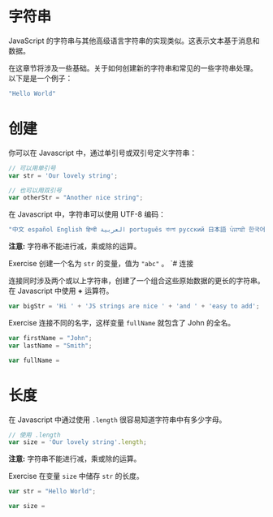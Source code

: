 # 字符串

JavaScript 的字符串与其他高级语言字符串的实现类似。这表示文本基于消息和数据。

在这章节将涉及一些基础。关于如何创建新的字符串和常见的一些字符串处理。 以下是是一个例子：

```js
"Hello World" 
```

# 创建

你可以在 Javascript 中，通过单引号或双引号定义字符串：

```js
// 可以用单引号
var str = 'Our lovely string';

// 也可以用双引号
var otherStr = "Another nice string"; 
```

在 Javascript 中，字符串可以使用 UTF-8 编码：

```js
"中文 español English हिन्दी العربية português বাংলা русский 日本語 ਪੰਜਾਬੀ 한국어"; 
```

**注意:** 字符串不能进行减，乘或除的运算。

Exercise 创建一个名为 `str` 的变量，值为 `"abc"` 。 `# 连接

连接同时涉及两个或以上字符串，创建了一个组合这些原始数据的更长的字符串。在 Javascript 中使用 **+** 运算符。

```js
var bigStr = 'Hi ' + 'JS strings are nice ' + 'and ' + 'easy to add'; 
```

Exercise 连接不同的名字，这样变量 `fullName` 就包含了 John 的全名。

```js
var firstName = "John";
var lastName = "Smith";

var fullName =
```

# 长度

在 Javascript 中通过使用 `.length` 很容易知道字符串中有多少字母。

```js
// 使用 .length
var size = 'Our lovely string'.length; 
```

**注意:** 字符串不能进行减，乘或除的运算。

Exercise 在变量 `size` 中储存 `str` 的长度。

```js
var str = "Hello World";

var size =
```